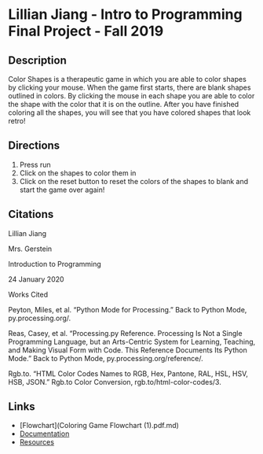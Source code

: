 # Lillian Jiang - Intro to Programming Final Project - Fall 2019

## Description  
Color Shapes is a therapeutic game in which you are able to color shapes by clicking your mouse. When the game first starts, there are blank shapes outlined in colors. By clicking the mouse in each shape you are able to color the shape with the color that it is on the outline. After you have finished coloring all the shapes, you will see that you have colored shapes that look retro! 

## Directions
1. Press run
2. Click on the shapes to color them in
3. Click on the reset button to reset the colors of the shapes to blank and start the game over again!

## Citations
Lillian Jiang

Mrs. Gerstein

Introduction to Programming

24 January 2020

Works Cited

Peyton, Miles, et al. “Python Mode for Processing.” Back to Python Mode, py.processing.org/.

Reas, Casey, et al. “Processing.py Reference. Processing Is Not a Single Programming Language, but an Arts-Centric System for Learning, Teaching, and Making Visual Form with Code. This Reference Documents Its Python Mode.” Back to Python Mode, py.processing.org/reference/.

Rgb.to. “HTML Color Codes Names to RGB, Hex, Pantone, RAL, HSL, HSV, HSB, JSON.” Rgb.to Color Conversion, rgb.to/html-color-codes/3.

## Links

* [Flowchart](Coloring Game Flowchart (1).pdf.md)
* [Documentation](documentation.md)
* [Resources](resources.md)
